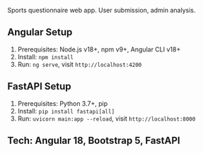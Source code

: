 
Sports questionnaire web app. User submission, admin analysis.

## Angular Setup
1. Prerequisites: Node.js v18+, npm v9+, Angular CLI v18+
2. Install: `npm install`
3. Run: `ng serve`, visit `http://localhost:4200`

## FastAPI Setup
1. Prerequisites: Python 3.7+, pip
2. Install: `pip install fastapi[all]`
3. Run: `uvicorn main:app --reload`, visit `http://localhost:8000`

## Tech: Angular 18, Bootstrap 5, FastAPI
